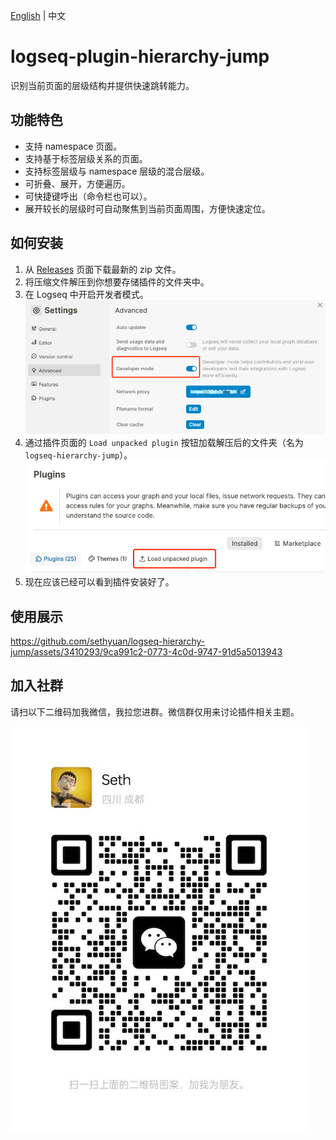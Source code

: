 [English](README.md) | 中文

# logseq-plugin-hierarchy-jump

识别当前页面的层级结构并提供快速跳转能力。

## 功能特色

- 支持 namespace 页面。
- 支持基于标签层级关系的页面。
- 支持标签层级与 namespace 层级的混合层级。
- 可折叠、展开，方便遍历。
- 可快捷键呼出（命令栏也可以）。
- 展开较长的层级时可自动聚焦到当前页面周围，方便快速定位。

## 如何安装

1. 从 [Releases](https://gitee.com/sethyuan/logseq-hierarchy-jump/releases) 页面下载最新的 zip 文件。
1. 将压缩文件解压到你想要存储插件的文件夹中。
1. 在 Logseq 中开启开发者模式。 ![](./assets/developer_mode.png)
1. 通过插件页面的 `Load unpacked plugin` 按钮加载解压后的文件夹（名为 `logseq-hierarchy-jump`）。 ![](./assets/load_plugin.png)
1. 现在应该已经可以看到插件安装好了。

## 使用展示

https://github.com/sethyuan/logseq-hierarchy-jump/assets/3410293/9ca991c2-0773-4c0d-9747-91d5a5013943

## 加入社群

请扫以下二维码加我微信，我拉您进群。微信群仅用来讨论插件相关主题。

![](./assets/wx.jpg)
